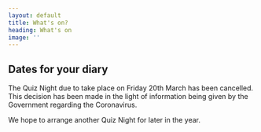 ```yaml
---
layout: default
title: What's on?
heading: What's on
image: ''
---
```

## Dates for your diary

The Quiz Night due to take place on Friday 20th March has been cancelled.  This decision has been made in the light of information being given by the Government regarding the Coronavirus.

We hope to arrange another Quiz Night for later in the year.
